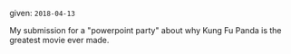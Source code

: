 given: `2018-04-13`

My submission for a "powerpoint party" about why Kung Fu Panda is the greatest movie ever made.
